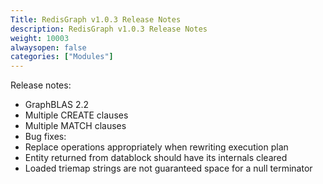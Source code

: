 ```yaml
---
Title: RedisGraph v1.0.3 Release Notes
description: RedisGraph v1.0.3 Release Notes
weight: 10003
alwaysopen: false
categories: ["Modules"]
---
```

Release notes:

* GraphBLAS 2.2
* Multiple CREATE clauses
* Multiple MATCH clauses
* Bug fixes:
* Replace operations appropriately when rewriting execution plan
* Entity returned from datablock should have its internals cleared
* Loaded triemap strings are not guaranteed space for a null terminator